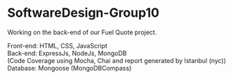 # SoftwareDesign-Group10

Working on the back-end of our Fuel Quote project. 

Front-end: HTML, CSS, JavaScript\
Back-end: ExpressJs, NodeJs, MongoDB\
(Code Coverage using Mocha, Chai and report generated by Istanbul (nyc))\
Database: Mongoose (MongoDBCompass)
